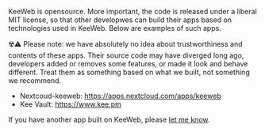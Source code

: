 KeeWeb is opensource. More important, the code is released under a liberal MIT license, so that other developwes can build their apps based on technologies used in KeeWeb. Below are examples of such apps.

☢️⚠️ Please note: we have absolutely no idea about trustworthiness and contents of these apps. Their source code may have diverged long ago, developers added or removes some features, or made it look and behave different. Treat them as something based on what we built, not something we recommend.

- Nextcoud-keeweb: https://apps.nextcloud.com/apps/keeweb
- Kee Vault: https://www.kee.pm

If you have another app built on KeeWeb, please [let me know](mailto:antelle.net@gmail.com).